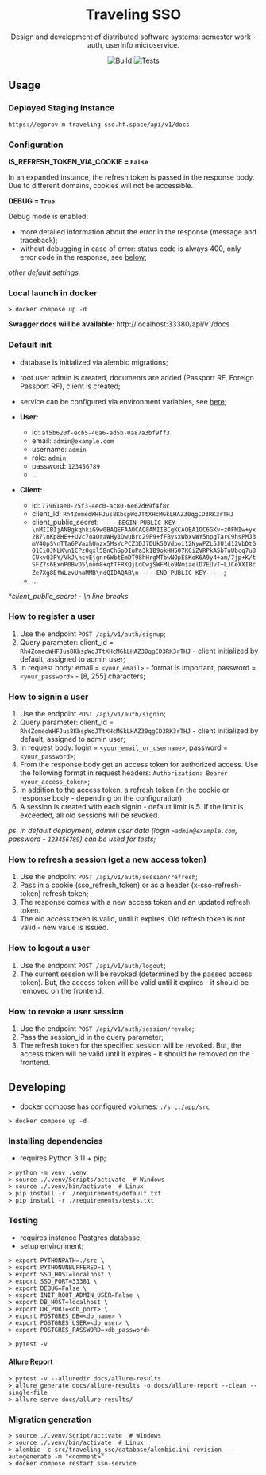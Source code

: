 <h1 align="center">
    <span>Traveling SSO</span>
</h1>

<div align="center">

Design and development of distributed software systems: semester work - auth, userInfo microservice.

[![Build][build-img]][build-url]
[![Tests][tests-img]][tests-url]

</div>


## Usage

### Deployed Staging Instance

`https://egorov-m-traveling-sso.hf.space/api/v1/docs`

### Configuration

**IS_REFRESH_TOKEN_VIA_COOKIE = `False`**

In an expanded instance, the refresh token is passed in the response body. Due to different domains, cookies will not be accessible.

**DEBUG = `True`**

Debug mode is enabled:
- more detailed information about the error in the response (message and traceback);
- without debugging in case of error: status code is always 400, only error code in the response, see [below](./src/traveling_sso/shared/schemas/exceptions/error.py);

*other default settings.*

### Local launch in docker

```shell
> docker compose up -d
```

**Swagger docs will be available:** http://localhost:33380/api/v1/docs

### Default init

- database is initialized via alembic migrations;
- root user admin is created, documents are added (Passport RF, Foreign Passport RF), client is created;


- service can be configured via environment variables, see [here](./src/traveling_sso/config.py);


- **User:**
  - id: `af5b620f-ecb5-40a6-ad5b-0a87a3bf9ff3`
  - email: `admin@example.com`
  - username: `admin`
  - role: `admin`
  - password: `123456789`
  - ...


- **Client:**
  - id: `77961ae0-25f3-4ec0-ac80-6e62d69f4f8c`
  - client_id: `Rh4ZomeoWHFJus8KbspWqJTtXHcMGkLHAZ30qgCD3RK3rTHJ`
  - client_public_secret: `-----BEGIN PUBLIC KEY-----\nMIIBIjANBgkqhkiG9w0BAQEFAAOCAQ8AMIIBCgKCAQEA1OC6GKv+z0FMIw+yx2B7\nKp8HE++UVc7oaOraWHy1DwuBrc29P9+fFBysxWbxvWY5npgTarC9hsPMJ3mV4QpS\nTTa6PVaxhUnzx5MsYcPCZ3DJ7DUk50Vdpoi12NywPZL5JU1d12VbDtGO1CiOJNLK\n1CPz0gxl5BnChSpDIuPa3k1B9okHH507KCiZVRPkA5bTuUbcq7u0CUkvQ3PY/VkJ\ncyEjgnr6WbtEmDT98hHrgMTbwNOpESKoK6A9y4+am/7jp+K/tSFZ7s6ExnP0BvD5\num8+qfTFRKQjLdOwjSWFMlo9NmiaelD7EUvT+LJCeXXI8cZe7Xg8EfWLzvUhaMMB\ndQIDAQAB\n-----END PUBLIC KEY-----`;
  - ...

**client_public_secret - \n line breaks* 

### How to register a user

1. Use the endpoint `POST /api/v1/auth/signup`;
2. Query parameter: client_id = `Rh4ZomeoWHFJus8KbspWqJTtXHcMGkLHAZ30qgCD3RK3rTHJ` - client initialized by default, assigned to admin user;
3. In request body: email = `<your_email>` - format is important, password = `<your_password>` - [8, 255] characters;

### How to signin a user

1. Use the endpoint `POST /api/v1/auth/signin`;
2. Query parameter: client_id = `Rh4ZomeoWHFJus8KbspWqJTtXHcMGkLHAZ30qgCD3RK3rTHJ` - client initialized by default, assigned to admin user;
3. In request body: login = `<your_email_or_username>`, password = `<your_password>`;
4. From the response body get an access token for authorized access. Use the following format in request headers: `Authorization: Bearer <your_access_token>`;
5. In addition to the access token, a refresh token (in the cookie or response body - depending on the configuration).
6. A session is created with each signin - default limit is 5. If the limit is exceeded, all old sessions will be revoked.

*ps. in default deployment, admin user data (login -`admin@example.com`, password - `123456789`) can be used for tests;*

### How to refresh a session (get a new access token)

1. Use the endpoint `POST /api/v1/auth/session/refresh`;
2. Pass in a cookie (sso_refresh_token) or as a header (x-sso-refresh-token) refresh token;
3. The response comes with a new access token and an updated refresh token.
4. The old access token is valid, until it expires. Old refresh token is not valid - new value is issued.

### How to logout a user

1. Use the endpoint `POST /api/v1/auth/logout`;
2. The current session will be revoked (determined by the passed access token). But, the access token will be valid until it expires - it should be removed on the frontend.

### How to revoke a user session

1. Use the endpoint `POST /api/v1/auth/session/revoke`;
2. Pass the session_id in the query parameter;
3. The refresh token for the specified session will be revoked. But, the access token will be valid until it expires - it should be removed on the frontend.

## Developing

- docker compose has configured volumes: `./src:/app/src`

```shell
> docker compose up -d
```

### Installing dependencies

- requires Python 3.11 + pip;

```shell
> python -m venv .venv
> source ./.venv/Scripts/activate  # Windows
> source ./.venv/bin/activate  # Linux
> pip install -r ./requirements/default.txt
> pip install -r ./requirements/tests.txt
```

### Testing

- requires instance Postgres database;
- setup environment;

```shell
> export PYTHONPATH=./src \
> export PYTHONUNBUFFERED=1 \
> export SSO_HOST=localhost \
> export SSO_PORT=33381 \
> export DEBUG=False \
> export INIT_ROOT_ADMIN_USER=False \
> export DB_HOST=localhost \
> export DB_PORT=<db_port> \
> export POSTGRES_DB=<db_name> \
> export POSTGRES_USER=<db_user> \
> export POSTGRES_PASSWORD=<db_password>
```

```shell
> pytest -v
```

#### Allure Report

```shell
> pytest -v --alluredir docs/allure-results
> allure generate docs/allure-results -o docs/allure-report --clean --single-file
> allure serve docs/allure-results/
```

### Migration generation

```shell
> source ./.venv/Script/activate  # Windows
> source ./.venv/bin/activate  # Linux
> alembic -c src/traveling_sso/database/alembic.ini revision --autogenerate -m "<comment>"
> docker compose restart sso-service
```

[build-img]: https://github.com/egorov-m/traveling-sso/actions/workflows/docker-build.yaml/badge.svg?branch=develop
[build-url]: https://github.com/egorov-m/traveling-sso/actions
[tests-img]: https://github.com/egorov-m/traveling-sso/actions/workflows/tests.yaml/badge.svg?branch=develop
[tests-url]: https://egorov-m.github.io/traveling-sso/allure-report
